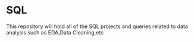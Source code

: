 # SQL
This repository will hold all of the SQL projects and queries related to data analysis such as EDA,Data Cleaning,etc
